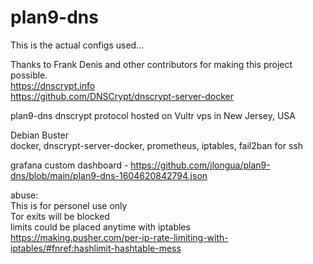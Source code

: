# plan9-dns

This is the actual configs used...

Thanks to Frank Denis and other contributors for making this project possible.\
https://dnscrypt.info
\
https://github.com/DNSCrypt/dnscrypt-server-docker

plan9-dns dnscrypt protocol
hosted on Vultr vps in New Jersey, USA

Debian Buster\
docker, dnscrypt-server-docker, prometheus, iptables, fail2ban for ssh

grafana custom dashboard - https://github.com/jlongua/plan9-dns/blob/main/plan9-dns-1604620842794.json

abuse: \
This is for personel use only \
Tor exits will be blocked \
limits could be placed anytime with iptables \
https://making.pusher.com/per-ip-rate-limiting-with-iptables/#fnref:hashlimit-hashtable-mess
